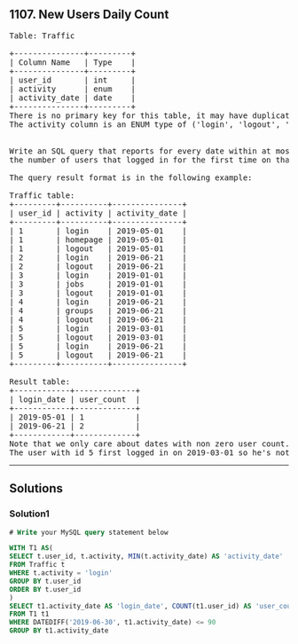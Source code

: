 ## 1107. New Users Daily Count
<pre>
Table: Traffic

+---------------+---------+
| Column Name   | Type    |
+---------------+---------+
| user_id       | int     |
| activity      | enum    |
| activity_date | date    |
+---------------+---------+
There is no primary key for this table, it may have duplicate rows.
The activity column is an ENUM type of ('login', 'logout', 'jobs', 'groups', 'homepage').
 

Write an SQL query that reports for every date within at most 90 days from today, 
the number of users that logged in for the first time on that date. Assume today is 2019-06-30.

The query result format is in the following example:

Traffic table:
+---------+----------+---------------+
| user_id | activity | activity_date |
+---------+----------+---------------+
| 1       | login    | 2019-05-01    |
| 1       | homepage | 2019-05-01    |
| 1       | logout   | 2019-05-01    |
| 2       | login    | 2019-06-21    |
| 2       | logout   | 2019-06-21    |
| 3       | login    | 2019-01-01    |
| 3       | jobs     | 2019-01-01    |
| 3       | logout   | 2019-01-01    |
| 4       | login    | 2019-06-21    |
| 4       | groups   | 2019-06-21    |
| 4       | logout   | 2019-06-21    |
| 5       | login    | 2019-03-01    |
| 5       | logout   | 2019-03-01    |
| 5       | login    | 2019-06-21    |
| 5       | logout   | 2019-06-21    |
+---------+----------+---------------+

Result table:
+------------+-------------+
| login_date | user_count  |
+------------+-------------+
| 2019-05-01 | 1           |
| 2019-06-21 | 2           |
+------------+-------------+
Note that we only care about dates with non zero user count.
The user with id 5 first logged in on 2019-03-01 so he's not counted on 2019-06-21.
</pre>

--------------------------------------------------
## Solutions

### Solution1

```sql
# Write your MySQL query statement below

WITH T1 AS(
SELECT t.user_id, t.activity, MIN(t.activity_date) AS 'activity_date'
FROM Traffic t
WHERE t.activity = 'login'
GROUP BY t.user_id
ORDER BY t.user_id
)
SELECT t1.activity_date AS 'login_date', COUNT(t1.user_id) AS 'user_count'
FROM T1 t1
WHERE DATEDIFF('2019-06-30', t1.activity_date) <= 90
GROUP BY t1.activity_date

```

